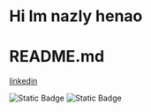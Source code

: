 # Hi Im nazly henao
# README.md
[linkedin](https://www.admagazine.com/articulos/flores-moradas-las-mas-bonitas-para-regalar)

![Static Badge](https://img.shields.io/badge/-LinkedIn-blue?style=flat&logo=Linkedin&label=Linkedin&link=https%3A%2F%2Fwww.linkedin.com%2Fin%2Fjohn-su%25C3%25A1rez-p%25C3%25A9rez-9a3b07168%2F)
![Static Badge](https://img.shields.io/badge/-Logo-color?style=flat&logo=Logo&link=url)
